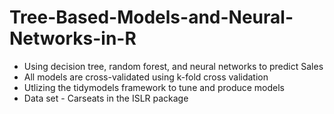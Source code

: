 # Tree-Based-Models-and-Neural-Networks-in-R
- Using decision tree, random forest, and neural networks to predict Sales
- All models are cross-validated using k-fold cross validation
- Utlizing the tidymodels framework to tune and produce models
- Data set - Carseats in the ISLR package
